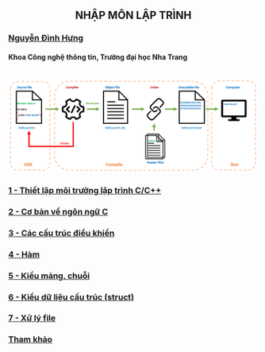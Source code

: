 <h2 align="center"> 
NHẬP MÔN LẬP TRÌNH
</h2>

### [Nguyễn Đình Hưng](https://nd-hung.github.io/)
#### Khoa Công nghệ thông tin, Trường đại học Nha Trang
<br>
<img src="01-environment-setup/figs/c-programming-pipeline.PNG"/>
<br>

### [1 - Thiết lập môi trường lập trình C/C++](01-environment-setup) 
### [2 - Cơ bản về ngôn ngữ C](02-basic) 
### [3 - Các cấu trúc điều khiển](03-control-structures) 
### [4 - Hàm ](04-functions) 
### [5 - Kiểu mảng, chuỗi](05-arrays-strings) 
### [6 - Kiểu dữ liệu cấu trúc (struct)](06-struct) 
### [7 - Xử lý file]() 

### [Tham khảo](references.md)
